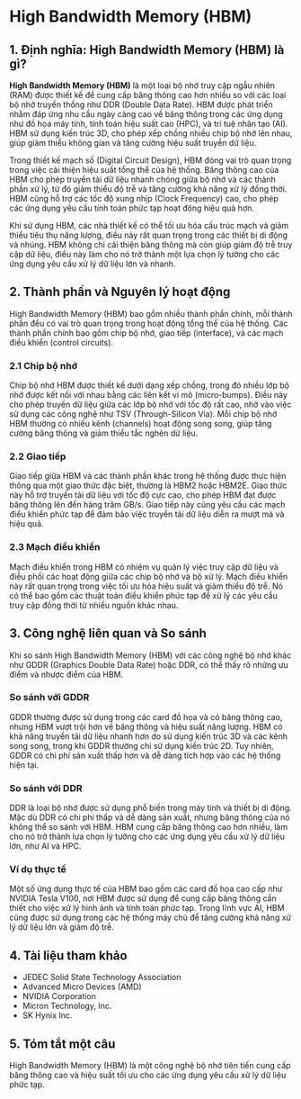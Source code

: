 # High Bandwidth Memory (HBM)

## 1. Định nghĩa: **High Bandwidth Memory (HBM)** là gì?
**High Bandwidth Memory (HBM)** là một loại bộ nhớ truy cập ngẫu nhiên (RAM) được thiết kế để cung cấp băng thông cao hơn nhiều so với các loại bộ nhớ truyền thống như DDR (Double Data Rate). HBM được phát triển nhằm đáp ứng nhu cầu ngày càng cao về băng thông trong các ứng dụng như đồ họa máy tính, tính toán hiệu suất cao (HPC), và trí tuệ nhân tạo (AI). HBM sử dụng kiến trúc 3D, cho phép xếp chồng nhiều chip bộ nhớ lên nhau, giúp giảm thiểu không gian và tăng cường hiệu suất truyền dữ liệu.

Trong thiết kế mạch số (Digital Circuit Design), HBM đóng vai trò quan trọng trong việc cải thiện hiệu suất tổng thể của hệ thống. Băng thông cao của HBM cho phép truyền tải dữ liệu nhanh chóng giữa bộ nhớ và các thành phần xử lý, từ đó giảm thiểu độ trễ và tăng cường khả năng xử lý đồng thời. HBM cũng hỗ trợ các tốc độ xung nhịp (Clock Frequency) cao, cho phép các ứng dụng yêu cầu tính toán phức tạp hoạt động hiệu quả hơn.

Khi sử dụng HBM, các nhà thiết kế có thể tối ưu hóa cấu trúc mạch và giảm thiểu tiêu thụ năng lượng, điều này rất quan trọng trong các thiết bị di động và nhúng. HBM không chỉ cải thiện băng thông mà còn giúp giảm độ trễ truy cập dữ liệu, điều này làm cho nó trở thành một lựa chọn lý tưởng cho các ứng dụng yêu cầu xử lý dữ liệu lớn và nhanh.

## 2. Thành phần và Nguyên lý hoạt động
High Bandwidth Memory (HBM) bao gồm nhiều thành phần chính, mỗi thành phần đều có vai trò quan trọng trong hoạt động tổng thể của hệ thống. Các thành phần chính bao gồm chip bộ nhớ, giao tiếp (interface), và các mạch điều khiển (control circuits).

### 2.1 Chip bộ nhớ
Chip bộ nhớ HBM được thiết kế dưới dạng xếp chồng, trong đó nhiều lớp bộ nhớ được kết nối với nhau bằng các liên kết vi mô (micro-bumps). Điều này cho phép truyền dữ liệu giữa các lớp bộ nhớ với tốc độ rất cao, nhờ vào việc sử dụng các công nghệ như TSV (Through-Silicon Via). Mỗi chip bộ nhớ HBM thường có nhiều kênh (channels) hoạt động song song, giúp tăng cường băng thông và giảm thiểu tắc nghẽn dữ liệu.

### 2.2 Giao tiếp
Giao tiếp giữa HBM và các thành phần khác trong hệ thống được thực hiện thông qua một giao thức đặc biệt, thường là HBM2 hoặc HBM2E. Giao thức này hỗ trợ truyền tải dữ liệu với tốc độ cực cao, cho phép HBM đạt được băng thông lên đến hàng trăm GB/s. Giao tiếp này cũng yêu cầu các mạch điều khiển phức tạp để đảm bảo việc truyền tải dữ liệu diễn ra mượt mà và hiệu quả.

### 2.3 Mạch điều khiển
Mạch điều khiển trong HBM có nhiệm vụ quản lý việc truy cập dữ liệu và điều phối các hoạt động giữa các chip bộ nhớ và bộ xử lý. Mạch điều khiển này rất quan trọng trong việc tối ưu hóa hiệu suất và giảm thiểu độ trễ. Nó có thể bao gồm các thuật toán điều khiển phức tạp để xử lý các yêu cầu truy cập đồng thời từ nhiều nguồn khác nhau.

## 3. Công nghệ liên quan và So sánh
Khi so sánh High Bandwidth Memory (HBM) với các công nghệ bộ nhớ khác như GDDR (Graphics Double Data Rate) hoặc DDR, có thể thấy rõ những ưu điểm và nhược điểm của HBM.

### So sánh với GDDR
GDDR thường được sử dụng trong các card đồ họa và có băng thông cao, nhưng HBM vượt trội hơn về băng thông và hiệu suất năng lượng. HBM có khả năng truyền tải dữ liệu nhanh hơn do sử dụng kiến trúc 3D và các kênh song song, trong khi GDDR thường chỉ sử dụng kiến trúc 2D. Tuy nhiên, GDDR có chi phí sản xuất thấp hơn và dễ dàng tích hợp vào các hệ thống hiện tại.

### So sánh với DDR
DDR là loại bộ nhớ được sử dụng phổ biến trong máy tính và thiết bị di động. Mặc dù DDR có chi phí thấp và dễ dàng sản xuất, nhưng băng thông của nó không thể so sánh với HBM. HBM cung cấp băng thông cao hơn nhiều, làm cho nó trở thành lựa chọn lý tưởng cho các ứng dụng yêu cầu xử lý dữ liệu lớn, như AI và HPC.

### Ví dụ thực tế
Một số ứng dụng thực tế của HBM bao gồm các card đồ họa cao cấp như NVIDIA Tesla V100, nơi HBM được sử dụng để cung cấp băng thông cần thiết cho việc xử lý hình ảnh và tính toán phức tạp. Trong lĩnh vực AI, HBM cũng được sử dụng trong các hệ thống máy chủ để tăng cường khả năng xử lý dữ liệu lớn và giảm độ trễ.

## 4. Tài liệu tham khảo
- JEDEC Solid State Technology Association
- Advanced Micro Devices (AMD)
- NVIDIA Corporation
- Micron Technology, Inc.
- SK Hynix Inc.

## 5. Tóm tắt một câu
High Bandwidth Memory (HBM) là một công nghệ bộ nhớ tiên tiến cung cấp băng thông cao và hiệu suất tối ưu cho các ứng dụng yêu cầu xử lý dữ liệu phức tạp.